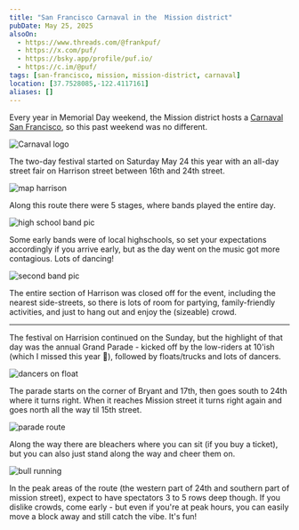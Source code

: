 ```yaml
---
title: "San Francisco Carnaval in the  Mission district"
pubDate: May 25, 2025
alsoOn:
  - https://www.threads.com/@frankpuf/
  - https://x.com/puf/
  - https://bsky.app/profile/puf.io/
  - https://c.im/@puf/
tags: [san-francisco, mission, mission-district, carnaval]
location: [37.7528085,-122.4117161]
aliases: []
---
```


Every year in Memorial Day weekend, the Mission district hosts a [Carnaval San Francisco][carnavalsite], so this past weekend was no different. 

![Carnaval logo](https://i.imgur.com/OOdnkTo.png)

The two-day festival started on Saturday May 24 this year with an all-day street fair on Harrison street between 16th and 24th street. 

![map harrison](https://i.imgur.com/Jq8xvVs.png)

Along this route there were 5 stages, where bands played the entire day.

![high school band pic](https://i.imgur.com/079uMzp.png)

Some early bands were of local highschools, so set your expectations accordingly if you arrive early, but as the day went on the music got more contagious. Lots of dancing!

![second band pic](https://i.imgur.com/Zm9myzp.png)

The entire section of Harrison was closed off for the event, including the nearest side-streets, so there is lots of room for partying, family-friendly activities, and just to hang out and enjoy the (sizeable) crowd.

---

The festival on Harrision continued on the Sunday, but the highlight of that day was the annual Grand Parade - kicked off by the low-riders at 10'ish (which I missed this year 🙊), followed by floats/trucks and lots of dancers.

![dancers on float](https://i.imgur.com/sCnUIJF.jpeg)

The parade starts on the corner of Bryant and 17th, then goes south to 24th where it turns right. When it reaches Mission street it turns right again and goes north all the way til 15th street. 

![parade route](https://i.imgur.com/al9vbXY.png)

Along the way there are bleachers where you can sit (if you buy a ticket), but you can also just stand along the way and cheer them on. 

![bull running](https://i.imgur.com/iF6i1Ml.gif)

In the peak areas of the route (the western part of 24th and southern part of mission street), expect to have spectators 3 to 5 rows deep though. If you dislike crowds, come early - but even if you're at peak hours, you can easily move a block away and still catch the vibe. It's fun!

 [carnavalsite]: https://carnavalsanfrancisco.org/
